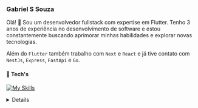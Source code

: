 ### Gabriel S Souza
Olá! 👋 Sou um desenvolvedor fullstack com expertise em Flutter. Tenho 3 anos de experiência no desenvolvimento de software e estou constantemente buscando aprimorar minhas habilidades e explorar novas tecnologias.

Além do `Flutter` também trabalho com `Next` e `React` e já tive contato com `NestJs`, `Express`, `FastApi` e `Go`.

#### 🧰 Tech's
[![My Skills](https://skillicons.dev/icons?i=flutter,react,next,typescript,nestjs,nodejs,python,fastapi,golang,postgresql,firebase,git)](https://skillicons.dev)



<details>
    Formação Acadêmica: <br>
    - Análise e Desenvolvimento de Sistemas (cursando). <br><br>
    Experiência Profissional: <br>
    - Dev FullStack na Verzel | Dev Flutter na Hostaraguaia | Dev Freelancer | Servidor Público. <br><br>
    Tecnologias e Ferramentas: <br>
    - Flutter | Dart | React Native | Next | React | PostgreSQL | Firebase | TypeScript | JavaScript | Nest.js | Python | FastAPI | Golang <br><br>
    <a href="https://www.linkedin.com/in/gabriel-s-souza/">Linkedin</a>

